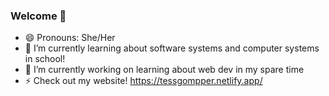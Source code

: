 ### Welcome 👋

- 😄 Pronouns: She/Her
- 🌱 I’m currently learning about software systems and computer systems in school!
- 🔭 I’m currently working on learning about web dev in my spare time 
- ⚡ Check out my website! https://tessgompper.netlify.app/ 

<!--
**tgompper1/tgompper1** is a ✨ _special_ ✨ repository because its `README.md` (this file) appears on your GitHub profile.

Here are some ideas to get you started:

- 🔭 I’m currently working on ...
- 🌱 I’m currently learning ...
- 👯 I’m looking to collaborate on ...
- 🤔 I’m looking for help with ...
- 💬 Ask me about ...
- 📫 How to reach me: ...
- 😄 Pronouns: ...
- ⚡ Fun fact: ...
-->
